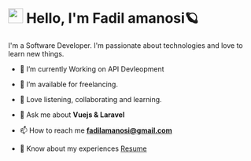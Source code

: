 # <img src="https://imgur.com/C7PX4kM.gif" height="30px" width="30px"> Hello, I'm Fadil amanosi🪐

I'm a Software Developer. I'm passionate about technologies and love to learn new things.

- 🌱 I’m currently Working on API Devleopment

- 🤝 I’m available for freelancing.

- 🌱 Love listening, collaborating and learning.

- 💬 Ask me about **Vuejs & Laravel**

- 📫 How to reach me **fadilamanosi@gmail.com**

- 📄 Know about my experiences <a href="https://fadilamanosi.com/" target="blank">Resume</a>
<br/>

